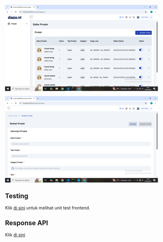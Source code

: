 ![App Screenshot](./public/1.png)

![App Screenshot](./public/2.png)

## Testing

Klik [di sini](https://github.com/komikodok/dazo-test-fullstack/tree/main/resources/js/tests) untuk melihat unit test frontend.

## Response API

Klik [di sini](https://github.com/komikodok/dazo-test-fullstack/blob/main/app/Http/Controllers/READMe.md)
